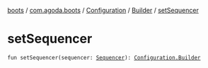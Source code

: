 [boots](../../../index.md) / [com.agoda.boots](../../index.md) / [Configuration](../index.md) / [Builder](index.md) / [setSequencer](./set-sequencer.md)

# setSequencer

`fun setSequencer(sequencer: `[`Sequencer`](../../-sequencer/index.md)`): `[`Configuration.Builder`](index.md)